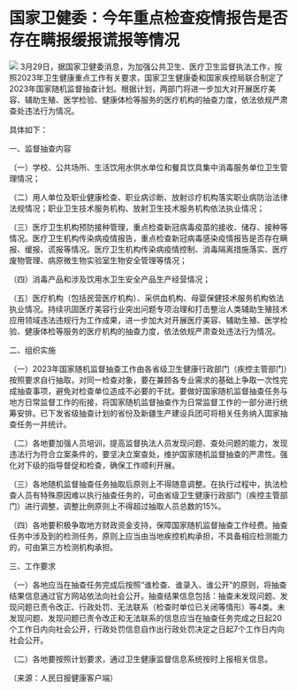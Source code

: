 # 国家卫健委：今年重点检查疫情报告是否存在瞒报缓报谎报等情况

![](https://inews.gtimg.com/om_bt/OO1WQh4iYplU3RxZtwbdr453QVT827BrbQK4MkCxH64ogAA/1000)
3月29日，据国家卫健委消息，为加强公共卫生、医疗卫生监督执法工作，按照2023年卫生健康重点工作有关要求，国家卫生健康委和国家疾控局联合制定了2023年国家随机监督抽查计划。根据计划，两部门将进一步加大对开展医疗美容、辅助生殖、医学检验、健康体检等服务的医疗机构的抽查力度，依法依规严肃查处违法行为情况。

具体如下：

一、监督抽查内容

（一）学校、公共场所、生活饮用水供水单位和餐具饮具集中消毒服务单位卫生管理情况；

（二）用人单位及职业健康检查、职业病诊断、放射诊疗机构落实职业病防治法律法规情况；职业卫生技术服务机构、放射卫生技术服务机构依法执业情况；

（三）医疗卫生机构预防接种管理，重点检查新冠病毒疫苗的接收、储存、接种等情况。医疗卫生机构传染病疫情报告，重点检查新冠病毒感染疫情报告是否存在瞒报、缓报、谎报等情况。医疗卫生机构传染病疫情控制、消毒隔离措施落实、医疗废物管理、病原微生物实验室生物安全管理等情况；

（四）消毒产品和涉及饮用水卫生安全产品生产经营情况；

（五）医疗机构（包括民营医疗机构）、采供血机构、母婴保健技术服务机构依法执业情况。持续巩固医疗美容行业突出问题专项治理和打击整治人类辅助生殖技术应用领域违法违规行为工作成果，进一步加大对开展医疗美容、辅助生殖、医学检验、健康体检等服务的医疗机构的抽查力度，依法依规严肃查处违法行为情况。

二、组织实施

（一）2023年国家随机监督抽查工作由各省级卫生健康行政部门（疾控主管部门）按照要求自行抽取，对同一检查对象，要在兼顾各专业需求的基础上争取一次性完成抽查事项，避免对检查单位造成不必要的干扰。要做好国家随机监督抽查任务与地方日常监督工作的衔接，将国家随机监督抽查作为日常监督工作的一部分进行统筹安排。已下发省级抽查计划的省份及新疆生产建设兵团可将相关任务纳入国家抽查任务一并统计。

（二）各地要加强人员培训，提高监督执法人员发现问题、查处问题的能力，发现违法行为符合立案条件的，要坚决立案查处，维护国家随机监督抽查的严肃性。强化对下级的指导督促和检查，确保工作顺利开展。

（三）各地随机监督抽查任务抽取后原则上不得随意调整。在执行过程中，执法检查人员有特殊原因难以执行抽查任务的，可由省级卫生健康行政部门（疾控主管部门）进行调整，调整比例原则上不得超过抽取人员总数的15%。

（四）各地要积极争取地方财政资金支持，保障国家随机监督抽查工作经费。抽查任务中涉及到的检测任务，原则上应当由当地疾控机构承担，不具备相应检测能力的，可由第三方检测机构承担。

三、工作要求

（一）各地应当在抽查任务完成后按照“谁检查、谁录入、谁公开”的原则，将抽查结果信息通过官方网站依法向社会公开。抽查结果信息包括：抽查未发现问题、发现问题已责令改正、行政处罚、无法联系（检查时单位已关闭等情形）等4类。未发现问题、发现问题已责令改正和无法联系的信息应当在抽查任务完成之日起20个工作日内向社会公开，行政处罚信息自作出行政处罚决定之日起7个工作日内向社会公开。

（二）各地要按照计划要求，通过卫生健康监督信息系统按时上报相关信息。

（来源：人民日报健康客户端）

